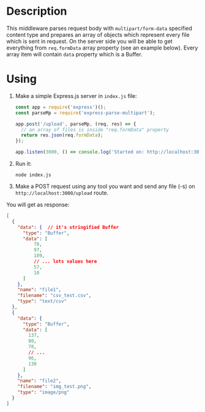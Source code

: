 # Description

This middleware parses request body with `multipart/form-data` specified content type and prepares an array of objects which represent every file which is sent in request. On the server side you will be able to get everything from `req.formData` array property (see an example below). Every array item will contain `data` property which is a Buffer.

# Using

1. Make a simple Express.js server in `index.js` file:

   ```javascript
   const app = require('express')();
   const parseMp = require('express-parse-multipart');
   
   app.post('/upload', parseMp, (req, res) => {
     // an array of files is inside "req.formData" property
     return res.json(req.formData);
   });
   
   app.listen(3000, () => console.log('Started on: http://localhost:3000'));
   ```

2. Run it:

   ```shell script
   node index.js
   ```

3. Make a POST request using any tool you want and send any file (-s) on `http://localhost:3000/upload` route.

You will get as response:

```json
[
  {
    "data": {  // it's stringified Buffer
      "type": "Buffer",
      "data": [
          78,
          97,
          109,
          // ... lots values here
          57,
          10
      ]
    },
    "name": "file1",
    "filename": "csv_test.csv",
    "type": "text/csv"
  },
  {
    "data": {
      "type": "Buffer",
      "data": [
        137,
        80,
        78,
        // ...
        96,
        130
      ]
    },
    "name": "file2",
    "filename": "img_test.png",
    "type": "image/png"
  }
]
```
